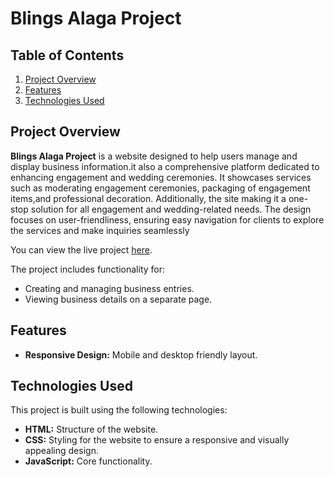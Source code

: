 # Blings Alaga Project

## Table of Contents
1. [Project Overview](#project-overview)
2. [Features](#features)
3. [Technologies Used](#technologies-used)


## Project Overview

 **Blings Alaga Project** is a website designed to help users manage and display business information.it also a comprehensive platform dedicated to enhancing engagement and wedding ceremonies. It showcases services such as moderating engagement ceremonies, packaging of engagement items,and professional decoration. Additionally, the site  making it a one-stop solution for all engagement and wedding-related needs. The design focuses on user-friendliness, ensuring easy navigation for clients to explore the services and make inquiries seamlessly

You can view the live project [here](). 


The project includes functionality for:
- Creating and managing business entries.
- Viewing business details on a separate page.

## Features


- **Responsive Design:** Mobile and desktop friendly layout.

## Technologies Used

This project is built using the following technologies:

- **HTML:** Structure of the website.
- **CSS:** Styling for the website to ensure a responsive and visually appealing design.
- **JavaScript:** Core functionality.

